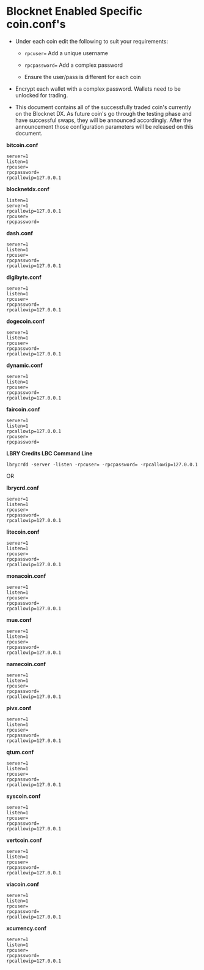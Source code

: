 # Blocknet Enabled Specific coin.conf's

* Under each coin edit the following to suit your requirements:

  * ```rpcuser=``` Add a unique username
  * ```rpcpassword=``` Add a complex password
  
  * Ensure the user/pass is different for each coin
  
* Encrypt each wallet with a complex password. Wallets need to be unlocked for trading.

* This document contains all of the successfully traded coin's currently on the Blocknet DX. As future coin's go through the testing phase and have successful swaps, they will be announced accordingly. After the announcement those configuration parameters will be released on this document.

__bitcoin.conf__
```
server=1
listen=1
rpcuser=
rpcpassword=
rpcallowip=127.0.0.1
```

__blocknetdx.conf__
```
listen=1
server=1
rpcallowip=127.0.0.1
rpcuser=
rpcpassword=
```

__dash.conf__
```
server=1
listen=1
rpcuser=
rpcpassword=
rpcallowip=127.0.0.1
```

__digibyte.conf__
```
server=1
listen=1
rpcuser=
rpcpassword=
rpcallowip=127.0.0.1
```

__dogecoin.conf__
```
server=1
listen=1
rpcuser=
rpcpassword=
rpcallowip=127.0.0.1
```

__dynamic.conf__
```
server=1
listen=1
rpcuser=
rpcpassword=
rpcallowip=127.0.0.1
```

__faircoin.conf__
```
server=1
listen=1
rpcallowip=127.0.0.1
rpcuser=
rpcpassword=
```

__LBRY Credits LBC Command Line__
```
lbrycrdd -server -listen -rpcuser= -rpcpassword= -rpcallowip=127.0.0.1
```
OR

__lbrycrd.conf__

```
server=1
listen=1
rpcuser=
rpcpassword=
rpcallowip=127.0.0.1
```

__litecoin.conf__
```
server=1
listen=1
rpcuser=
rpcpassword=
rpcallowip=127.0.0.1
```

__monacoin.conf__
```
server=1
listen=1
rpcuser=
rpcpassword=
rpcallowip=127.0.0.1
```


__mue.conf__
```
server=1
listen=1
rpcuser=
rpcpassword=
rpcallowip=127.0.0.1
```

__namecoin.conf__
```
server=1
listen=1
rpcuser=
rpcpassword=
rpcallowip=127.0.0.1
```

__pivx.conf__
```
server=1
listen=1
rpcuser=
rpcpassword=
rpcallowip=127.0.0.1
```

__qtum.conf__
```
server=1
listen=1
rpcuser=
rpcpassword=
rpcallowip=127.0.0.1
```

__syscoin.conf__
```
server=1
listen=1
rpcuser=
rpcpassword=
rpcallowip=127.0.0.1
```

__vertcoin.conf__
```
server=1
listen=1
rpcuser=
rpcpassword=
rpcallowip=127.0.0.1
```

__viacoin.conf__
```
server=1
listen=1
rpcuser=
rpcpassword=
rpcallowip=127.0.0.1
```

__xcurrency.conf__
```
server=1
listen=1
rpcuser=
rpcpassword=
rpcallowip=127.0.0.1
```
